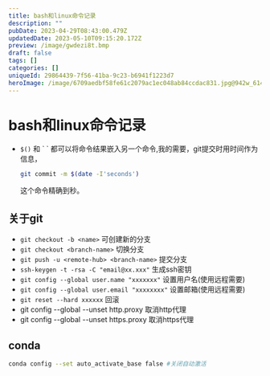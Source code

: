 ```yaml
---
title: bash和linux命令记录
description: ""
pubDate: 2023-04-29T08:43:00.479Z
updatedDate: 2023-05-10T09:15:20.172Z
preview: /image/gwdezi8t.bmp
draft: false
tags: []
categories: []
uniqueId: 29864439-7f56-41ba-9c23-b6941f1223d7
heroImage: /image/6709aedbf58fe61c2079ac1ec048ab84ccdac831.jpg@942w_614h_progressive.webp
---
```

# bash和linux命令记录

* `$()` 和  \` \` 都可以将命令结果嵌入另一个命令,我的需要，git提交时用时间作为信息，
    ~~~bash
    git commit -m $(date -I'seconds')
    ~~~
    这个命令精确到秒。

## 关于git

* `git checkout -b <name>` 可创建新的分支
* `git checkout <branch-name>` 切换分支
* `git push -u <remote-hub> <branch-name>` 提交分支
* `ssh-keygen -t -rsa -C "email@xx.xxx"` 生成ssh密钥
* `git config --global user.name "xxxxxxx"` 设置用户名(使用远程需要)
* `git config --global user.email "xxxxxxxx"` 设置邮箱(使用远程需要)
* `git reset --hard xxxxxx` 回滚
*  git config --global --unset http.proxy 取消http代理
*  git config --global --unset https.proxy 取消https代理

## conda

~~~bash
conda config --set auto_activate_base false #关闭自动激活
~~~